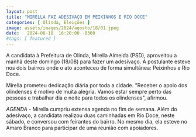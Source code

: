 ```yaml
---
layout: post
title: "MIRELLA FAZ ADESIVAÇO EM PEIXINHOS E RIO DOCE"
categories: [ Olinda, Eleições ]
image: assets/images/2024/agosto/18/01.jpeg
date:   2024-08-18  16:20:00 -0300
#tags: [ featured ]
---
```

A candidata à Prefeitura de Olinda, Mirella Almeida (PSD), aproveitou a manhã deste domingo (18/08) para fazer um adesivaço. A postulante esteve nos dois bairros onde o ato aconteceu de forma simultânea: Peixinhos e Rio Doce. 

Mirella prometeu dedicação diária por toda a cidade. "Receber o apoio dos olindenses é motivo de muita alegria. Vamos estar sempre perto das pessoas e trabalhar dia e noite para todos os olindenses", afirmou. 

*AGENDA* - Mirella cumpriu extensa agenda no fim de semana. Além do adesivaço, a candidata realizou duas caminhadas em Rio Doce, neste sábado, e conversou com feirantes do bairro. No mesmo dia, ela esteve no Amaro Branco para participar de uma reunião com apoiadores.